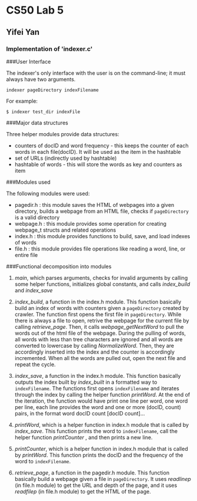 # CS50 Lab 5
## Yifei Yan

### Implementation of  'indexer.c'



###User Interface

The indexer's only interface with the user is on the command-line; it must always have two arguments.

	indexer pageDirectory indexFilename

For example:
	
	$ indexer test_dir indexFile

###Major data structures

Three helper modules provide data structures:

* counters of docID and word frequency - this keeps the counter of each words in each file(docID). It will be used as the item in the hashtable
* set of URLs (indirectly used by hashtable)
* hashtable of words - this will store the words as key and counters as item


###Modules used

The following modules were used:

* pagedir.h : this module saves the HTML of webpages into a given directory, builds a webpage from an HTML file, checks if `pageDirectory` is a valid directory
* webpage.h : this module provides some operation for creating webpage_t structs and related operations
* index.h : this module provides functions to build, save, and load indexes of words
* file.h : this module provides file operations like reading a word, line, or entire file

###Functional decomposition into modules

1. *main*, which parses arguments, checks for invalid arguments by calling some helper functions, initializes global constants, and calls *index_build* and *index_save*  

2. *index_build*, a function in the index.h module. This function basically build an index of words with counters given a `pageDirectory` created by crawler. The function first opens the first file in `pageDirectory`. While there is always a file to open, retrive the webpage for the current file by calling *retrieve_page*. Then, it calls *webpage_getNextWord* to pull the words out of the html file of the webpage. During the pulling of words, all words with less than tree characters are ignored and all words are converted to lowercase by calling *NormalizeWord*. Then, they are accordingly inserted into the index and the counter is accordingly incremented. When all the words are pulled out, open the next file and repeat the cycle. 

3. *index_save*, a function in the index.h module. This function basically outputs the index built by *index_built* in a formatted way to `indexFilename`. The functions first opens `indexFilename` and iterates through the index by calling the helper function *printWord*. At the end of the iteration, the function would have print one line per word, one word per line, each line provides the word and one or more (docID, count) pairs, in the format word docID count [docID count]…
4. *printWord*, which is a helper function in index.h module that is called by *index_save*. This function prints the word to `indexFilename`, call the helper function *printCounter* , and then prints a new line. 
5. *printCounter*, which is a helper function in index.h module that is called by *printWord*. This function prints the docID and the frequency of the word to `indexFilename`.
6. *retrieve_page*, a function in the pagedir.h module. This function basically build a webpage given a file in `pageDirectory`. It uses *readlinep* (in file.h module) to get the URL and depth of the page, and it uses *readfilep* (in file.h module) to get the HTML of the page.
